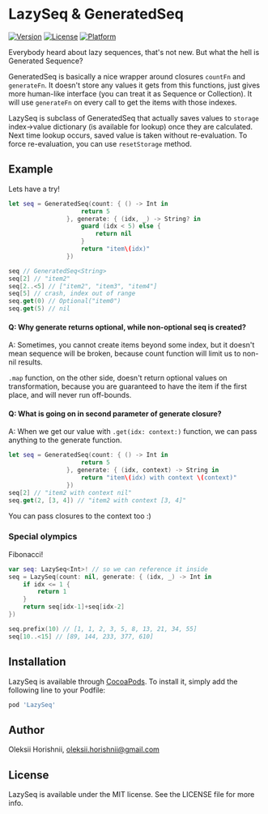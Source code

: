 # LazySeq & GeneratedSeq

[![Version](https://img.shields.io/cocoapods/v/LazySeq.svg?style=flat)](http://cocoapods.org/pods/LazySeq)
[![License](https://img.shields.io/cocoapods/l/LazySeq.svg?style=flat)](http://cocoapods.org/pods/LazySeq)
[![Platform](https://img.shields.io/cocoapods/p/LazySeq.svg?style=flat)](http://cocoapods.org/pods/LazySeq)

Everybody heard about lazy sequences, that's not new. But what the hell is Generated Sequence?

GeneratedSeq is basically a nice wrapper around closures `countFn` and `generateFn`. It doesn't store any values it gets from this functions, just gives more human-like interface (you can treat it as Sequence or Collection). It will use `generateFn` on every call to get the items with those indexes.

LazySeq is subclass of GeneratedSeq that actually saves values to `storage` index->value dictionary (is available for lookup) once they are calculated. Next time lookup occurs, saved value is taken without re-evaluation. To force re-evaluation, you can use `resetStorage` method.

## Example

Lets have a try!

```swift
let seq = GeneratedSeq(count: { () -> Int in
                    return 5
                }, generate: { (idx, _) -> String? in
                    guard (idx < 5) else {
                        return nil
                    }
                    return "item\(idx)"
                })

seq // GeneratedSeq<String>
seq[2] // "item2"
seq[2..<5] // ["item2", "item3", "item4"]
seq[5] // crash, index out of range
seq.get(0) // Optional("item0")
seq.get(5) // nil
```

#### Q: Why generate returns optional, while non-optional seq is created?

A: Sometimes, you cannot create items beyond some index, but it doesn't mean sequence will be broken, because count function will limit us to non-nil results.

`.map` function, on the other side, doesn't return optional values on transformation, because you are guaranteed to have the item if the first place, and will never run off-bounds.

#### Q: What is going on in second parameter of generate closure?

A: When we get our value with `.get(idx: context:)` function, we can pass anything to the generate function.

```swift
let seq = GeneratedSeq(count: { () -> Int in
                    return 5
                }, generate: { (idx, context) -> String in
                    return "item\(idx) with context \(context)"
                })
seq[2] // "item2 with context nil"
seq.get(2, [3, 4]) // "item2 with context [3, 4]"
```

You can pass closures to the context too :)

### Special olympics

Fibonacci!

```swift
var seq: LazySeq<Int>! // so we can reference it inside
seq = LazySeq(count: nil, generate: { (idx, _) -> Int in
    if idx <= 1 {
        return 1
    }
    return seq[idx-1]+seq[idx-2]
})

seq.prefix(10) // [1, 1, 2, 3, 5, 8, 13, 21, 34, 55]
seq[10..<15] // [89, 144, 233, 377, 610]
```

## Installation

LazySeq is available through [CocoaPods](http://cocoapods.org). To install
it, simply add the following line to your Podfile:

```ruby
pod 'LazySeq'
```

## Author

Oleksii Horishnii, oleksii.horishnii@gmail.com

## License

LazySeq is available under the MIT license. See the LICENSE file for more info.

